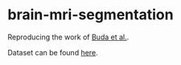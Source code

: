 # brain-mri-segmentation

Reproducing the work of [Buda et al.](https://arxiv.org/abs/1906.03720).

Dataset can be found [here](https://www.kaggle.com/datasets/mateuszbuda/lgg-mri-segmentation?datasetId=181273&sortBy=voteCount).


